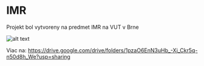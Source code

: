 # IMR
  
Projekt bol vytvoreny na predmet IMR na VUT v Brne  

![alt text](https://github.com/freedie666/IMR/blob/main/foto1.jpg?raw=true)
  
Viac na: https://drive.google.com/drive/folders/1pzaO6EnN3uHb_-Xj_Ckr5q-n50d8h_We?usp=sharing





